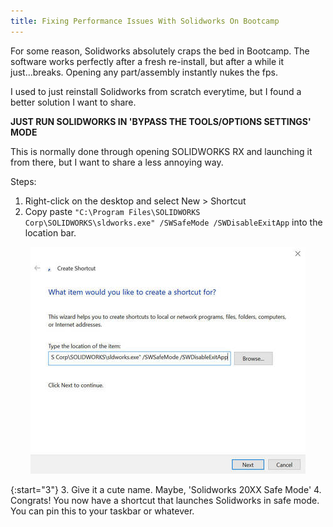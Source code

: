 ```yaml
---
title: Fixing Performance Issues With Solidworks On Bootcamp
---
```


For some reason, Solidworks absolutely craps the bed in Bootcamp. The software works perfectly after a fresh re-install, but after a while it just...breaks. Opening any part/assembly instantly nukes the fps.

I used to just reinstall Solidworks from scratch everytime, but I found a better solution I want to share.

**JUST RUN SOLIDWORKS IN 'BYPASS THE TOOLS/OPTIONS SETTINGS' MODE**

This is normally done through opening SOLIDWORKS RX and launching it from there, but I want to share a less annoying way.

Steps:
1. Right-click on the desktop and select New > Shortcut
2. Copy paste ```"C:\Program Files\SOLIDWORKS Corp\SOLIDWORKS\sldworks.exe" /SWSafeMode /SWDisableExitApp``` into the location bar.

<p align="center">
    <img src="/assets/2018-10-16/image1.jpg" alt="Image of creating shortcut" />
</p>

{:start="3"}
3. Give it a cute name. Maybe, 'Solidworks 20XX Safe Mode'
4. Congrats! You now have a shortcut that launches Solidworks in safe mode. You can pin this to your taskbar or whatever.

